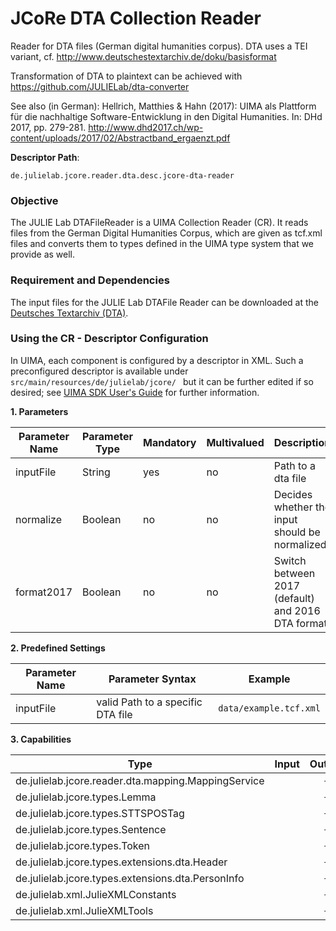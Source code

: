 # JCoRe DTA Collection Reader
Reader for DTA files (German digital humanities corpus).
DTA uses a TEI variant, cf. http://www.deutschestextarchiv.de/doku/basisformat

Transformation of DTA to plaintext can be achieved with https://github.com/JULIELab/dta-converter

See also (in German): Hellrich, Matthies & Hahn (2017): UIMA als Plattform für die nachhaltige Software-Entwicklung in den Digital Humanities. In: DHd 2017, pp. 279-281. http://www.dhd2017.ch/wp-content/uploads/2017/02/Abstractband_ergaenzt.pdf

**Descriptor Path**:
```
de.julielab.jcore.reader.dta.desc.jcore-dta-reader
```

### Objective
The JULIE Lab DTAFileReader is a UIMA Collection Reader (CR). It reads files from the German Digital Humanities Corpus, which are given as tcf.xml files and converts them to types defined in the UIMA type system that we provide as well.


### Requirement and Dependencies
The input files for the JULIE Lab DTAFile Reader can be downloaded at the [Deutsches Textarchiv (DTA)](http://www.deutschestextarchiv.de/).


### Using the CR - Descriptor Configuration
In UIMA, each component is configured by a descriptor in XML. Such a preconfigured descriptor is available under `src/main/resources/de/julielab/jcore/ ` but it can be further edited if so desired; see [UIMA SDK User's Guide](https://uima.apache.org/downloads/releaseDocs/2.1.0-incubating/docs/html/tools/tools.html#ugr.tools.cde) for further information.

**1. Parameters**

| Parameter Name | Parameter Type | Mandatory | Multivalued | Description |
|----------------|----------------|-----------|-------------|-------------|
| inputFile | String | yes | no | Path to a dta file |
| normalize | Boolean | no | no | Decides whether the input should be normalized |
| format2017 | Boolean | no | no | Switch between 2017 (default) and 2016 DTA format |

**2. Predefined Settings**

| Parameter Name | Parameter Syntax | Example |
|----------------|------------------|---------|
| inputFile | valid Path to a specific DTA file | `data/example.tcf.xml` |

**3. Capabilities**

| Type | Input | Output |
|------|:-----:|:------:|
| de.julielab.jcore.reader.dta.mapping.MappingService |  | `+` |
| de.julielab.jcore.types.Lemma |  | `+` |
| de.julielab.jcore.types.STTSPOSTag |  | `+` |
| de.julielab.jcore.types.Sentence |  | `+` |
| de.julielab.jcore.types.Token |  | `+` |
| de.julielab.jcore.types.extensions.dta.Header |  | `+` |
| de.julielab.jcore.types.extensions.dta.PersonInfo|  | `+` |
| de.julielab.xml.JulieXMLConstants |  | `+` |
| de.julielab.xml.JulieXMLTools |  | `+` |
